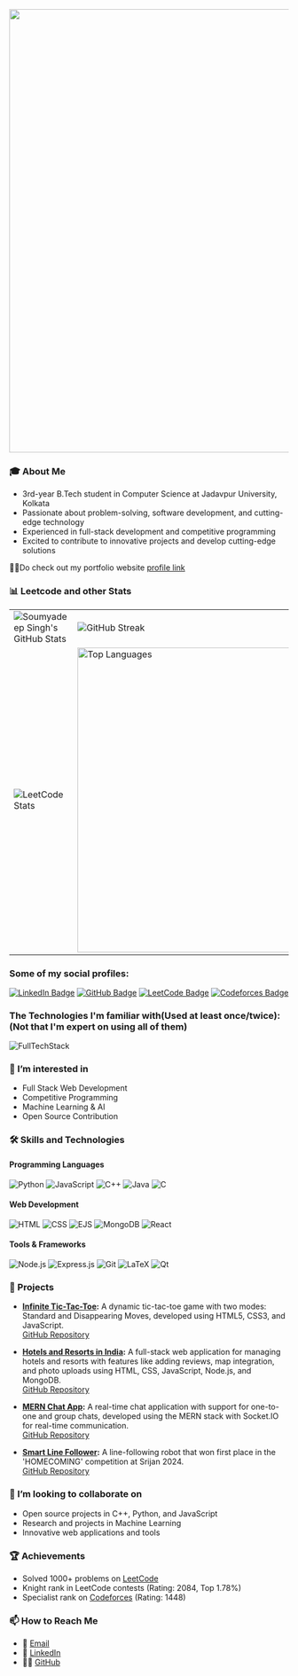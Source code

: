   <div style="text-align: center;">
    <img width="800" src="https://readme-typing-svg.herokuapp.com?font=JetBrains+Mono&weight=600&size=30&duration=3000&color=2AF7B4&width=800&lines=Hi+there%2C+I'm+Soumyadeep+Singh%21+%F0%9F%91%8B;Let's+Connect!" />
  </div>
<!--# 👋 Hi, I’m Soumyadeep Singh-->

### 🎓 About Me
- 3rd-year B.Tech student in Computer Science at Jadavpur University, Kolkata
- Passionate about problem-solving, software development, and cutting-edge technology
- Experienced in full-stack development and competitive programming
- Excited to contribute to innovative projects and develop cutting-edge solutions

👨‍💻Do check out my portfolio website [profile link](https://singhsoumya0109.github.io/Portfolio-website/) 

<!--<div align="center"><img src="https://komarev.com/ghpvc/?username=singhsoumya0109&label=Profile%20views&color=0e75b6&style=flat" alt="Profile Views"></div><br>-->

<!--### 📊 GitHub Stats
![Soumyadeep Singh's GitHub stats](https://github-readme-stats.vercel.app/api?username=singhsoumya0109&show_icons=true&theme=radical)
![LeetCode Profile](https://leetcard.jacoblin.cool/Soumyadeep_Singh2004?ext=contest)
[![GitHub Streak](https://github-readme-streak-stats.herokuapp.com/?user=singhsoumya0109&theme=radical)](https://git.io/streak-stats)
[![Top Langs](https://github-readme-stats.vercel.app/api/top-langs/?username=singhsoumya0109&layout=compact&theme=radical)](https://github.com/anuraghazra/github-readme-stats) -->


<!--<div align="center"><img src="https://komarev.com/ghpvc/?username=singhsoumya0109&label=Profile%20views&color=0e75b6&style=flat" alt="Profile Views"></div><br> -->


<!--[![singhsoumya0109's GitHub | Languages Over Time](https://stats.quine.sh/Singhsoumya0109/languages-over-time?theme=dark)](https://quine.sh?utm_source=widgets&utm_campaign=Singhsoumya0109)-->

### 📊 Leetcode and other Stats

<table>
  <tr>
    <td>
      <img src="https://github-readme-stats.vercel.app/api?username=singhsoumya0109&show_icons=true&theme=dark" alt="Soumyadeep Singh's GitHub Stats">
    </td>
    <td>
      <img src="https://github-readme-streak-stats.herokuapp.com/?user=singhsoumya0109&theme=dark" alt="GitHub Streak">
    </td>
  </tr>
  <tr>
    <td>
      <img src="https://leetcard.jacoblin.cool/Soumyadeep_Singh2004?ext=contest" alt="LeetCode Stats">
    </td>
    <td>
      <img src="https://github-readme-stats.vercel.app/api/top-langs/?username=singhsoumya0109&layout=compact&theme=dark" alt="Top Languages" width=550>
    </td>
  </tr>
</table>



### Some of my social profiles:


[![LinkedIn Badge](https://img.shields.io/badge/LinkedIn-0077B5?style=for-the-badge&logo=linkedin&logoColor=white)][2]
[![GitHub Badge](https://img.shields.io/badge/GitHub-181717?style=for-the-badge&logo=github&logoColor=white)][3]
[![LeetCode Badge](https://img.shields.io/badge/LeetCode-FFA116?style=for-the-badge&logo=leetcode&logoColor=black)][4]
[![Codeforces Badge](https://img.shields.io/badge/Codeforces-1F8ACB?style=for-the-badge&logo=codeforces&logoColor=white)][5]


[2]: https://www.linkedin.com/in/soumyadeep-singh-347044258/
[3]: https://github.com/singhsoumya0109
[4]: https://leetcode.com/u/Soumyadeep_Singh2004/
[5]: https://codeforces.com/profile/singhsoumya_coder

### The Technologies I'm familiar with(Used at least once/twice):(Not that I'm expert on using all of them)
![FullTechStack](https://skillicons.dev/icons?i=c,cpp,css,express,git,github,html,java,js,latex,linux,mongo,mysql,next,nodejs,postman,powershell,python,qt,react,vim,vscode,tensorflow,flask,django,bash
)

### 👀 I’m interested in
- Full Stack Web Development
- Competitive Programming
- Machine Learning & AI
- Open Source Contribution


### 🛠️ Skills and Technologies
#### Programming Languages
![Python](https://img.shields.io/badge/-Python-3776AB?style=flat&logo=python&logoColor=white)
![JavaScript](https://img.shields.io/badge/-JavaScript-F7DF1E?style=flat&logo=javascript&logoColor=black)
![C++](https://img.shields.io/badge/-C++-00599C?style=flat&logo=c%2B%2B&logoColor=white)
![Java](https://img.shields.io/badge/-Java-007396?style=flat&logo=java&logoColor=white)
![C](https://img.shields.io/badge/-C-A8B9CC?style=flat&logo=c&logoColor=white)

#### Web Development
![HTML](https://img.shields.io/badge/-HTML5-E34F26?style=flat&logo=html5&logoColor=white)
![CSS](https://img.shields.io/badge/-CSS3-1572B6?style=flat&logo=css3&logoColor=white)
![EJS](https://img.shields.io/badge/-EJS-019833?style=flat&logo=ejs&logoColor=white)
![MongoDB](https://img.shields.io/badge/-MongoDB-47A248?style=flat&logo=mongodb&logoColor=white)
![React](https://img.shields.io/badge/-React-61DAFB?style=flat&logo=react&logoColor=white)

#### Tools & Frameworks
![Node.js](https://img.shields.io/badge/-Node.js-339933?style=flat&logo=node.js&logoColor=white)
![Express.js](https://img.shields.io/badge/-Express.js-000000?style=flat&logo=express&logoColor=white)
![Git](https://img.shields.io/badge/-Git-F05032?style=flat&logo=git&logoColor=white)
![LaTeX](https://img.shields.io/badge/-LaTeX-008080?style=flat&logo=latex&logoColor=white)
![Qt](https://img.shields.io/badge/-Qt-41CD52?style=flat&logo=qt&logoColor=white)

### 💼 Projects
- **[Infinite Tic-Tac-Toe](https://singhsoumya0109.github.io/Infinite-Tic-Tac-Toe/):** A dynamic tic-tac-toe game with two modes: Standard and Disappearing Moves, developed using HTML5, CSS3, and JavaScript.  
  [GitHub Repository](https://github.com/singhsoumya0109/Infinite-Tic-Tac-Toe)

- **[Hotels and Resorts in India](https://luxury-lodgings-in-india.onrender.com/):** A full-stack web application for managing hotels and resorts with features like adding reviews, map integration, and photo uploads using HTML, CSS, JavaScript, Node.js, and MongoDB.  
  [GitHub Repository](https://github.com/singhsoumya0109/Luxury-Lodgings-in-India)
- **[MERN Chat App](https://chatting-app-m9df.onrender.com/chats):** A real-time chat application with support for one-to-one and group chats, developed using the MERN stack with Socket.IO for real-time communication.  
  [GitHub Repository](https://github.com/singhsoumya0109/mern-chat-app)

- **[Smart Line Follower](https://github.com/singhsoumya0109/SmartLineFollower):** A line-following robot that won first place in the 'HOMECOMING' competition at Srijan 2024.  
  [GitHub Repository](https://github.com/singhsoumya0109/SmartLineFollower)



<!--- **[BirdCLEF 2024 Competition](https://github.com/singhsoumya0109/BirdCLEF2024):** Participating in a global competition to identify bird species using machine learning, specifically focused on feature extraction and classification techniques.-->

### 💞️ I’m looking to collaborate on
- Open source projects in C++, Python, and JavaScript
- Research and projects in Machine Learning
- Innovative web applications and tools

### 🏆 Achievements
- Solved 1000+ problems on [LeetCode](https://leetcode.com/u/Soumyadeep_Singh2004/)
- Knight rank in LeetCode contests (Rating: 2084, Top 1.78%)
- Specialist rank on [Codeforces](https://codeforces.com/profile/singhsoumya0109) (Rating: 1448)

### 📫 How to Reach Me

- 📧 [Email](mailto:singhsoumya1103@gmail.com)
- 💼 [LinkedIn](https://linkedin.com/in/soumyadeep-singh-347044258)
- 👨‍💻 [GitHub](https://github.com/singhsoumya0109)

<!--![lennart-butz-ukiyo2](https://github.com/Sayak-Bhunia/Sayak-Bhunia/assets/110457746/bd070ad5-b9dd-4d3c-8818-fc4127f93cc1)-->


